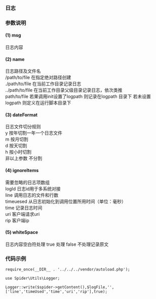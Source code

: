 ### 日志
### 参数说明
#### (1) msg 
日志内容 <br>
#### (2) name
日志路径及文件名 <br>
/path/to/file 在指定绝对路径创建 <br>
./path/to/file 在当前工作目录记录日志 <br>
../path/to/file 在当前工作目录父级目录记录日志，依次类推 <br>
path/to/file 若果调用init设置了logpath 则记录在logpath 目录下 若未设置logpath 则定义在运行脚本目录下 <br>
#### (3) dateFormat 
日志文件切分规则 <br>
y 按年切割一年一个日志文件 <br>
m 按月切割 <br>
d 按天切割 <br>
h 按小时切割 <br>
非以上参数 不分割
#### (4) ignoreItems 
需要忽略的日志项数组 <br>
logId 日志id用于多系统对接 <br>
line 调用日志的文件和行数 <br>
timeuesed 从日志初始化到调用位置所用时间（单位：毫秒）<br>
time 记录日志时间 <br>
uri 客户端请求uri <br>
rip 客户端ip <br>
#### (5) whiteSpace
日志内容空白符处理 true 处理 false 不处理记录原文 <br>
### 代码示例
```shell
require_once(__DIR__ . '../../../vendor/autoload.php');

use Spider\Utils\Logger;

Logger::write($spider->getContent(),$logFile,'',['line','timeUsed','time','uri','rip'],true);
```
